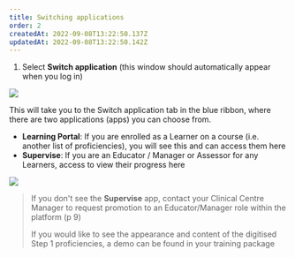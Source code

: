 ```yaml
---
title: Switching applications
order: 2
createdAt: 2022-09-08T13:22:50.137Z
updatedAt: 2022-09-08T13:22:50.142Z
---
```

1. Select **Switch application** (this window should automatically appear when you log in)​

![](/img/em-1-11-Logging-in.jpg)

This will take you to the Switch application tab in the blue ribbon, where there are two applications (apps) you can choose from.​

* **Learning Portal**: If you are enrolled as a Learner on a course (i.e. another list of proficiencies), you will see this and can access them here​
* **Supervise**: If you are an Educator / Manager or Assessor for any Learners, access to view their progress here​

![](/img/em-1-12-Logging-in.jpg)

> If you don't see the **Supervise** app, contact your Clinical Centre Manager to request promotion to an Educator/Manager role within the platform (p 9)​
>
> If you would like to see the appearance and content of the digitised Step 1 proficiencies, a demo can be found in your training package​